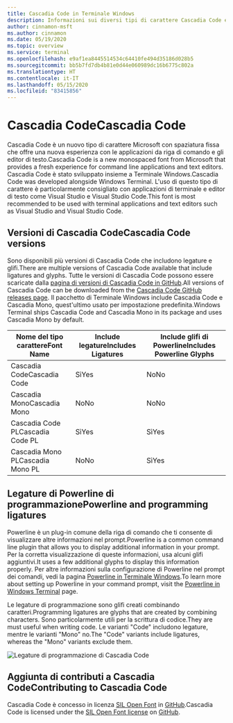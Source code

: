 ```yaml
---
title: Cascadia Code in Terminale Windows
description: Informazioni sui diversi tipi di carattere Cascadia Code e sul relativo funzionamento con Terminale Windows.
author: cinnamon-msft
ms.author: cinnamon
ms.date: 05/19/2020
ms.topic: overview
ms.service: terminal
ms.openlocfilehash: e9af1ea8445514534c64410fe494d35186d028b5
ms.sourcegitcommit: bb5b7fd7db4b81e0d44e060989dc16b6775c802a
ms.translationtype: HT
ms.contentlocale: it-IT
ms.lasthandoff: 05/15/2020
ms.locfileid: "83415856"
---
```

# <a name="cascadia-code"></a><span data-ttu-id="8ea14-103">Cascadia Code</span><span class="sxs-lookup"><span data-stu-id="8ea14-103">Cascadia Code</span></span>

<span data-ttu-id="8ea14-104">Cascadia Code è un nuovo tipo di carattere Microsoft con spaziatura fissa che offre una nuova esperienza con le applicazioni da riga di comando e gli editor di testo.</span><span class="sxs-lookup"><span data-stu-id="8ea14-104">Cascadia Code is a new monospaced font from Microsoft that provides a fresh experience for command line applications and text editors.</span></span> <span data-ttu-id="8ea14-105">Cascadia Code è stato sviluppato insieme a Terminale Windows.</span><span class="sxs-lookup"><span data-stu-id="8ea14-105">Cascadia Code was developed alongside Windows Terminal.</span></span> <span data-ttu-id="8ea14-106">L'uso di questo tipo di carattere è particolarmente consigliato con applicazioni di terminale e editor di testo come Visual Studio e Visual Studio Code.</span><span class="sxs-lookup"><span data-stu-id="8ea14-106">This font is most recommended to be used with terminal applications and text editors such as Visual Studio and Visual Studio Code.</span></span>

## <a name="cascadia-code-versions"></a><span data-ttu-id="8ea14-107">Versioni di Cascadia Code</span><span class="sxs-lookup"><span data-stu-id="8ea14-107">Cascadia Code versions</span></span>

<span data-ttu-id="8ea14-108">Sono disponibili più versioni di Cascadia Code che includono legature e glifi.</span><span class="sxs-lookup"><span data-stu-id="8ea14-108">There are multiple versions of Cascadia Code available that include ligatures and glyphs.</span></span> <span data-ttu-id="8ea14-109">Tutte le versioni di Cascadia Code possono essere scaricate dalla [pagina di versioni di Cascadia Code in GitHub](https://github.com/microsoft/cascadia-code/releases).</span><span class="sxs-lookup"><span data-stu-id="8ea14-109">All versions of Cascadia Code can be downloaded from the [Cascadia Code GitHub releases page](https://github.com/microsoft/cascadia-code/releases).</span></span> <span data-ttu-id="8ea14-110">Il pacchetto di Terminale Windows include Cascadia Code e Cascadia Mono, quest'ultimo usato per impostazione predefinita.</span><span class="sxs-lookup"><span data-stu-id="8ea14-110">Windows Terminal ships Cascadia Code and Cascadia Mono in its package and uses Cascadia Mono by default.</span></span>

| <span data-ttu-id="8ea14-111">Nome del tipo carattere</span><span class="sxs-lookup"><span data-stu-id="8ea14-111">Font Name</span></span> | <span data-ttu-id="8ea14-112">Include legature</span><span class="sxs-lookup"><span data-stu-id="8ea14-112">Includes Ligatures</span></span> | <span data-ttu-id="8ea14-113">Include glifi di Powerline</span><span class="sxs-lookup"><span data-stu-id="8ea14-113">Includes Powerline Glyphs</span></span> |
| --------- | ------------------ | ------------------------- |
| <span data-ttu-id="8ea14-114">Cascadia Code</span><span class="sxs-lookup"><span data-stu-id="8ea14-114">Cascadia Code</span></span> | <span data-ttu-id="8ea14-115">Sì</span><span class="sxs-lookup"><span data-stu-id="8ea14-115">Yes</span></span> | <span data-ttu-id="8ea14-116">No</span><span class="sxs-lookup"><span data-stu-id="8ea14-116">No</span></span> |
| <span data-ttu-id="8ea14-117">Cascadia Mono</span><span class="sxs-lookup"><span data-stu-id="8ea14-117">Cascadia Mono</span></span> | <span data-ttu-id="8ea14-118">No</span><span class="sxs-lookup"><span data-stu-id="8ea14-118">No</span></span>  | <span data-ttu-id="8ea14-119">No</span><span class="sxs-lookup"><span data-stu-id="8ea14-119">No</span></span> |
| <span data-ttu-id="8ea14-120">Cascadia Code PL</span><span class="sxs-lookup"><span data-stu-id="8ea14-120">Cascadia Code PL</span></span> | <span data-ttu-id="8ea14-121">Sì</span><span class="sxs-lookup"><span data-stu-id="8ea14-121">Yes</span></span> | <span data-ttu-id="8ea14-122">Sì</span><span class="sxs-lookup"><span data-stu-id="8ea14-122">Yes</span></span> |
| <span data-ttu-id="8ea14-123">Cascadia Mono PL</span><span class="sxs-lookup"><span data-stu-id="8ea14-123">Cascadia Mono PL</span></span> | <span data-ttu-id="8ea14-124">No</span><span class="sxs-lookup"><span data-stu-id="8ea14-124">No</span></span> | <span data-ttu-id="8ea14-125">Sì</span><span class="sxs-lookup"><span data-stu-id="8ea14-125">Yes</span></span> |

## <a name="powerline-and-programming-ligatures"></a><span data-ttu-id="8ea14-126">Legature di Powerline di programmazione</span><span class="sxs-lookup"><span data-stu-id="8ea14-126">Powerline and programming ligatures</span></span>

<span data-ttu-id="8ea14-127">Powerline è un plug-in comune della riga di comando che ti consente di visualizzare altre informazioni nel prompt.</span><span class="sxs-lookup"><span data-stu-id="8ea14-127">Powerline is a common command line plugin that allows you to display additional information in your prompt.</span></span> <span data-ttu-id="8ea14-128">Per la corretta visualizzazione di queste informazioni, usa alcuni glifi aggiuntivi.</span><span class="sxs-lookup"><span data-stu-id="8ea14-128">It uses a few additional glyphs to display this information properly.</span></span> <span data-ttu-id="8ea14-129">Per altre informazioni sulla configurazione di Powerline nel prompt dei comandi, vedi la pagina [Powerline in Terminale Windows](./tutorials/powerline-setup.md).</span><span class="sxs-lookup"><span data-stu-id="8ea14-129">To learn more about setting up Powerline in your command prompt, visit the [Powerline in Windows Terminal](./tutorials/powerline-setup.md) page.</span></span>

<span data-ttu-id="8ea14-130">Le legature di programmazione sono glifi creati combinando caratteri.</span><span class="sxs-lookup"><span data-stu-id="8ea14-130">Programming ligatures are glyphs that are created by combining characters.</span></span> <span data-ttu-id="8ea14-131">Sono particolarmente utili per la scrittura di codice.</span><span class="sxs-lookup"><span data-stu-id="8ea14-131">They are must useful when writing code.</span></span> <span data-ttu-id="8ea14-132">Le varianti "Code" includono legature, mentre le varianti "Mono" no.</span><span class="sxs-lookup"><span data-stu-id="8ea14-132">The "Code" variants include ligatures, whereas the "Mono" variants exclude them.</span></span>

![Legature di programmazione di Cascadia Code](./images/programming-ligatures.gif)

## <a name="contributing-to-cascadia-code"></a><span data-ttu-id="8ea14-134">Aggiunta di contributi a Cascadia Code</span><span class="sxs-lookup"><span data-stu-id="8ea14-134">Contributing to Cascadia Code</span></span>

<span data-ttu-id="8ea14-135">Cascadia Code è concesso in licenza [SIL Open Font](https://scripts.sil.org/cms/scripts/page.php?site_id=nrsi&id=OFL) in [GitHub](https://github.com/microsoft/cascadia-code).</span><span class="sxs-lookup"><span data-stu-id="8ea14-135">Cascadia Code is licensed under the [SIL Open Font license](https://scripts.sil.org/cms/scripts/page.php?site_id=nrsi&id=OFL) on [GitHub](https://github.com/microsoft/cascadia-code).</span></span>
